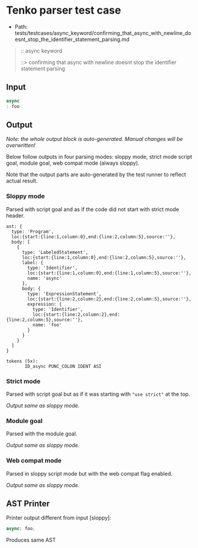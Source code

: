 # Tenko parser test case

- Path: tests/testcases/async_keyword/confirming_that_async_with_newline_doesnt_stop_the_identifier_statement_parsing.md

> :: async keyword
>
> ::> confirming that async with newline doesnt stop the identifier statement parsing

## Input

`````js
async
: foo
`````

## Output

_Note: the whole output block is auto-generated. Manual changes will be overwritten!_

Below follow outputs in four parsing modes: sloppy mode, strict mode script goal, module goal, web compat mode (always sloppy).

Note that the output parts are auto-generated by the test runner to reflect actual result.

### Sloppy mode

Parsed with script goal and as if the code did not start with strict mode header.

`````
ast: {
  type: 'Program',
  loc:{start:{line:1,column:0},end:{line:2,column:5},source:''},
  body: [
    {
      type: 'LabeledStatement',
      loc:{start:{line:1,column:0},end:{line:2,column:5},source:''},
      label: {
        type: 'Identifier',
        loc:{start:{line:1,column:0},end:{line:1,column:5},source:''},
        name: 'async'
      },
      body: {
        type: 'ExpressionStatement',
        loc:{start:{line:2,column:2},end:{line:2,column:5},source:''},
        expression: {
          type: 'Identifier',
          loc:{start:{line:2,column:2},end:{line:2,column:5},source:''},
          name: 'foo'
        }
      }
    }
  ]
}

tokens (5x):
       ID_async PUNC_COLON IDENT ASI
`````

### Strict mode

Parsed with script goal but as if it was starting with `"use strict"` at the top.

_Output same as sloppy mode._

### Module goal

Parsed with the module goal.

_Output same as sloppy mode._

### Web compat mode

Parsed in sloppy script mode but with the web compat flag enabled.

_Output same as sloppy mode._

## AST Printer

Printer output different from input [sloppy]:

````js
async: foo;
````

Produces same AST
